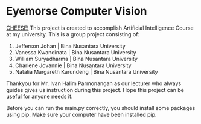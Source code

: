 # Eyemorse Computer Vision

[CHEESE!](ipk5foto.jpg)
This project is created to accomplish Artificial Intelligence Course at my university. This is a group project consisting of:

1. Jefferson Johan               | Bina Nusantara University
2. Vanessa Kwandinata            | Bina Nusantara University
3. William Suryadharma           | Bina Nusantara University
4. Charlene Jovannie             | Bina Nusantara University
5. Natalia Margareth Karundeng   | Bina Nusantara University

Thankyou for Mr. Ivan Halim Parmonangan as our lecturer who always guides gives us instruction during this project. Hope this project can be useful for anyone needs it.

Before you can run the main.py correctly, you should install some packages using pip. Make sure your computer have been installed pip. 
